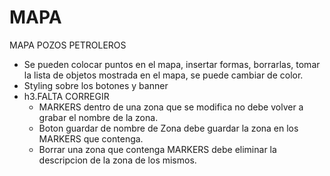 # MAPA
MAPA POZOS PETROLEROS

+ Se pueden colocar puntos en el mapa, insertar formas, borrarlas, tomar la lista de objetos mostrada en el mapa, se puede cambiar de color.
+ Styling sobre los botones y banner
+ h3.FALTA CORREGIR
   + MARKERS dentro de una zona que se modifica no debe volver a grabar el nombre de la zona.
   + Boton guardar de nombre de Zona debe guardar la zona en los MARKERS que contenga.
   + Borrar una zona que contenga MARKERS debe eliminar la descripcion de la zona de los mismos.

